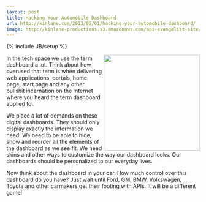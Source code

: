 ```yaml
---
layout: post
title: Hacking Your Automobile Dashboard
url: http://kinlane.com/2013/05/01/hacking-your-automobile-dashboard/
image: http://kinlane-productions.s3.amazonaws.com/api-evangelist-site/blog/automobile-dashboard-api.jpg
---
```

{% include JB/setup %}
<p>
     <img class="c1" src="https://s3.amazonaws.com/kinlane-productions/api-evangelist/automobile/automobile-dashboard-api.jpg" alt="" width="250" align="right" />
</p>
<p>
     In the tech space we use the term dashboard a lot. Think about how overused that term is when delivering web applications, portals, home page, start page and any other bullshit incarnation on the Internet where you heard the term dashboard applied to!
</p>
<p>
     We place a lot of demands on these digital dashboards. They should only display exactly the information we need. We need to be able to hide, show and reorder all the elements of the dashboard as we see fit. We need skins and other ways to customize the way our dashboard looks. Our dashboards should be personalized to our everyday lives.
</p>
<p>
     Now think about the dashboard in your car. How much control over this dashboard do you have?  Just wait until Ford, GM, BMW, Volkswagen, Toyota and other carmakers get their footing with APIs. It will be a different game!
</p>